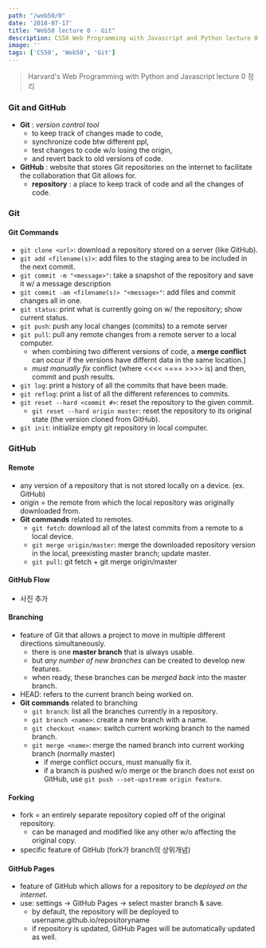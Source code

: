 ```yaml
---
path: "/web50/0"
date: '2018-07-17'
title: "Web50 lecture 0 - Git"
description: CS50 Web Programming with Javascript and Python lecture 0 정리
image: ''
tags: ['CS50', 'Web50', 'Git']
---
```

> Harvard's Web Programming with Python and Javascript lecture 0 정리

### Git and GitHub
- __Git__ : _version control tool_ 
    - to keep track of changes made to code,
    - synchronize code btw different ppl,
    - test changes to code w/o losing the origin,
    - and revert back to old versions of code.
- __GitHub__ : website that stores Git repositories on the internet to facilitate the collaboration that Git allows for.
    - __repository__ : a place to keep track of code and all the changes of code.

### Git

#### Git Commands
- `git clone <url>`: download a repository stored on a server (like GitHub).
- `git add <filename(s)>`: add files to the staging area to be included in the next commit.
- `git commit -m "<message>"`: take a snapshot of the repository and save it w/ a message description
- `git commit -am <filename(s)> "<message>"`: add files and commit changes all in one.
- `git status`: print what is currently going on w/ the repository; show current status.
- `git push`: push any local changes (commits) to a remote server
- `git pull`: pull any remote changes from a remote server to a local computer.
    - when combining two different versions of code, a __merge conflict__ can occur if the versions have differnt data in the same location.]
    - _must manually fix_ conflict (where <<<< ==== >>>> is) and then, commit and push results.
- `git log`: print a history of all the commits that have been made.
- `git reflog`: print a list of all the different references to commits.
- `git reset --hard <commit #>`: reset the repository to the given commit.
    - `git reset --hard origin master`: reset the repository to its original state (the version cloned from GitHub).
- `git init`: initialize empty git repository in local computer.

### GitHub

#### Remote
- any version of a repository that is not stored locally on a device. (ex. GitHub)
- origin = the remote from which the local repository was originally downloaded from.
- __Git commands__ related to remotes.
    - `git fetch`: download all of the latest commits from a remote to a local device.
    - `git merge origin/master`: merge the downloaded repository version in the local, preexisting master branch; update master.
    - `git pull`: git fetch + git merge origin/master

#### GitHub Flow
- 사진 추가

#### Branching
- feature of Git that allows a project to move in multiple different directions simultaneously.
    - there is one __master branch__ that is always usable.
    - but _any number of new branches_ can be created to develop new features.
    - when ready, these branches can be _merged back_ into the master branch.
- HEAD: refers to the current branch being worked on.
- __Git commands__ related to branching
    - `git branch`: list all the branches currently in a repository.
    - `git branch <name>`: create a new branch with a name.
    - `git checkout <name>`: switch current working branch to the named branch.
    - `git merge <name>`: merge the named branch into current working branch (normally master)
      - if merge conflict occurs, must manually fix it.
      - if a branch is pushed w/o merge or the branch does not exist on GitHub, use `git push --set-upstream origin feature`.

#### Forking
- fork = an entirely separate repository copied off of the original repository.
    - can be managed and modified like any other w/o affecting the original copy.
- specific feature of GitHub (fork가 branch의 상위개념)

#### GitHub Pages
- feature of GitHub which allows for a repository to be _deployed on the internet_.
- use: settings -> GitHub Pages -> select master branch & save.
    - by default, the repository will be deployed to username.github.io/repositoryname
    - if repository is updated, GitHub Pages will be automatically updated as well.
